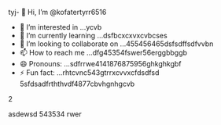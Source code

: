 tyj- 👋 Hi, I’m @kofatertyrr6516
- 👀 I’m interested in ...ycvb
- 🌱 I’m currently learning ...dsfbcxcxvxcvbcses
- 💞️ I’m looking to collaborate on ...455456465dsfsdffsdfvvbn
- 📫 How to reach me ...dfg45354fswer56erggbbggb
- 😄 Pronouns: ...sdfrrwe4141876875956ghkghkgbf
- ⚡ Fun fact: ...rhtcvnc543gtrrxcvvxcfdsdfsd
5sfdsadfrththvdf4877cbvhgnhgcvb
<!---cbm
kofatertyrr/kofatertyrr is a ✨ special ✨ repository because its `README.md` (this file) appears on your GitHub profile.
You can click the Preview link to take a look at your changes.e2vbcc
--->2
asdewsd
543534
rwer
